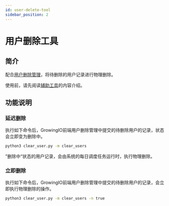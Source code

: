 ```yaml
---
id: user-delete-tool
sidebar_position: 2
---
```


# 用户删除工具

## 简介[](#jian-jie)

配合[用户删除管理](../../product-manual/data-center/data-integration/user-del-management#变更删除状态)，将待删除的用户记录进行物理删除。

使用前，请先阅读[辅助工具](../../developer-manual/toolbox/dataimporter#功能边界或约束)的内容介绍。


## 功能说明[](#gong-neng-shuo-ming)

### 延迟删除[](#yan-chi-shan-chu)

执行如下命令后，GrowingIO前端用户删除管理中提交的待删除用户的记录，状态会立即变为删除中。

```sh
python3 clear_user.py -m clear_users
```

”删除中“状态的用户记录，会由系统的每日调度任务运行时，执行物理删除。


### 立即删除[](#li-ji-shan-chu)

执行如下命令后，GrowingIO前端用户删除管理中提交的待删除用户的记录，会立即执行物理删除的操作。

```sh
python3 clear_user.py -m clear_users -n true
```
